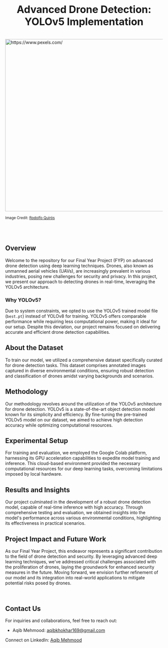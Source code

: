 <h1 align=center><font size = 6>Advanced Drone Detection: YOLOv5 Implementation</font></h1>

<br>  

<img src="https://images.pexels.com/photos/1895900/pexels-photo-1895900.jpeg" height=550 width=1000 alt="https://www.pexels.com/"/>

<small>Image Credit: <a href="https://www.pexels.com/@rquiros/">Rodolfo Quirós</a></small>

<br>

<br>

## Overview
Welcome to the repository for our Final Year Project (FYP) on advanced drone detection using deep learning techniques. Drones, also known as unmanned aerial vehicles (UAVs), are increasingly prevalent in various industries, posing new challenges for security and privacy. In this project, we present our approach to detecting drones in real-time, leveraging the YOLOv5 architecture.

### Why YOLOv5?
Due to system constraints, we opted to use the YOLOv5 trained model file (`best.pt`) instead of YOLOv8 for training. YOLOv5 offers comparable performance while requiring less computational power, making it ideal for our setup. Despite this deviation, our project remains focused on delivering accurate and efficient drone detection capabilities.

## About the Dataset
To train our model, we utilized a comprehensive dataset specifically curated for drone detection tasks. This dataset comprises annotated images captured in diverse environmental conditions, ensuring robust detection and classification of drones amidst varying backgrounds and scenarios.

## Methodology
Our methodology revolves around the utilization of the YOLOv5 architecture for drone detection. YOLOv5 is a state-of-the-art object detection model known for its simplicity and efficiency. By fine-tuning the pre-trained YOLOv5 model on our dataset, we aimed to achieve high detection accuracy while optimizing computational resources.

## Experimental Setup
For training and evaluation, we employed the Google Colab platform, harnessing its GPU acceleration capabilities to expedite model training and inference. This cloud-based environment provided the necessary computational resources for our deep learning tasks, overcoming limitations imposed by local hardware.

## Results and Insights
Our project culminated in the development of a robust drone detection model, capable of real-time inference with high accuracy. Through comprehensive testing and evaluation, we obtained insights into the model's performance across various environmental conditions, highlighting its effectiveness in practical scenarios.

## Project Impact and Future Work
As our Final Year Project, this endeavor represents a significant contribution to the field of drone detection and security. By leveraging advanced deep learning techniques, we've addressed critical challenges associated with the proliferation of drones, laying the groundwork for enhanced security measures in the future. Moving forward, we envision further refinement of our model and its integration into real-world applications to mitigate potential risks posed by drones.

<br>

## Contact Us
For inquiries and collaborations, feel free to reach out:

- Aqib Mehmood: aqibkhokhar169@gmail.com

Connect on LinkedIn:
[Aqib Mehmood](https://www.linkedin.com/in/aqib-mehmood-ak169/)